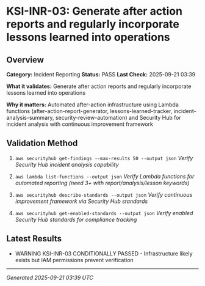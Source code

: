 # KSI-INR-03: Generate after action reports and regularly incorporate lessons learned into operations

## Overview

**Category:** Incident Reporting
**Status:** PASS
**Last Check:** 2025-09-21 03:39

**What it validates:** Generate after action reports and regularly incorporate lessons learned into operations

**Why it matters:** Automated after-action infrastructure using Lambda functions (after-action-report-generator, lessons-learned-tracker, incident-analysis-summary, security-review-automation) and Security Hub for incident analysis with continuous improvement framework

## Validation Method

1. `aws securityhub get-findings --max-results 50 --output json`
   *Verify Security Hub incident analysis capability*

2. `aws lambda list-functions --output json`
   *Verify Lambda functions for automated reporting (need 3+ with report/analysis/lesson keywords)*

3. `aws securityhub describe-standards --output json`
   *Verify continuous improvement framework via Security Hub standards*

4. `aws securityhub get-enabled-standards --output json`
   *Verify enabled Security Hub standards for compliance tracking*

## Latest Results

- WARNING KSI-INR-03 CONDITIONALLY PASSED - Infrastructure likely exists but IAM permissions prevent verification

---
*Generated 2025-09-21 03:39 UTC*